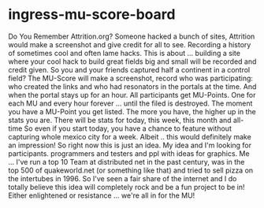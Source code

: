 ingress-mu-score-board
======================

Do You Remember Attrition.org? Someone hacked a bunch of sites, Attrition would make a screenshot and give credit for all to see. Recording a history of sometimes cool and often lame hacks.  This is about ... building a site where your cool hack to build great fields big and small will be recorded and credit given. So you and your friends captured half a continent in a control field? The MU-Score will make a screenshot, record who was participating: who created the links and who had resonators in the portals at the time.  And when the portal stays up for an hour. All participants get MU-Points. One for each MU and every hour forever ... until the filed is destroyed.  The moment you have a MU-Point you get listed. The more you have, the higher up in the stats you are.  There will be stats for today, this week, this month and all-time So even if you start today, you have a chance to feature without capturing whole mexico city for a week. Albeit .. this would definitely make an impression!  So right now this is just an idea. My idea and I'm looking for participants. programmers and testers and ppl with ideas for graphics.  Me ... I've run a top 10 Team at distributed net in the past century, was in the top 500 of quakeworld.net (or something like that) and tried to sell pizza on the intertubes in 1996. So I've seen a fair share of the internet and I do totally believe this idea will completely rock and be a fun project to be in!  Either enlightened or resistance ... we're all in for the MU!